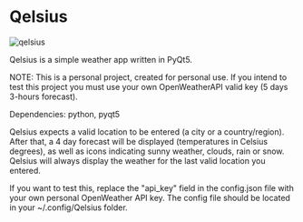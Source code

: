 # Qelsius
![qelsius](https://user-images.githubusercontent.com/66037895/147875368-e8fed255-7e8c-42b5-891d-e9787c26e9a6.png)

Qelsius is a simple weather app written in PyQt5.

NOTE: This is a personal project, created for personal use. If you intend to test this project you must use your own OpenWeatherAPI valid key
(5 days 3-hours forecast).

Dependencies: python, pyqt5

Qelsius expects a valid location to be entered (a city or a country/region). After that, a 4 day forecast will be displayed (temperatures in Celsius degrees), as well as icons indicating sunny weather, clouds, rain or snow. Qelsius will always display the weather for the last valid location you entered.

If you want to test this, replace the "api_key" field in the config.json file with your own personal OpenWeather API key. The config file should be located in 
your ~/.config/Qelsius folder.



